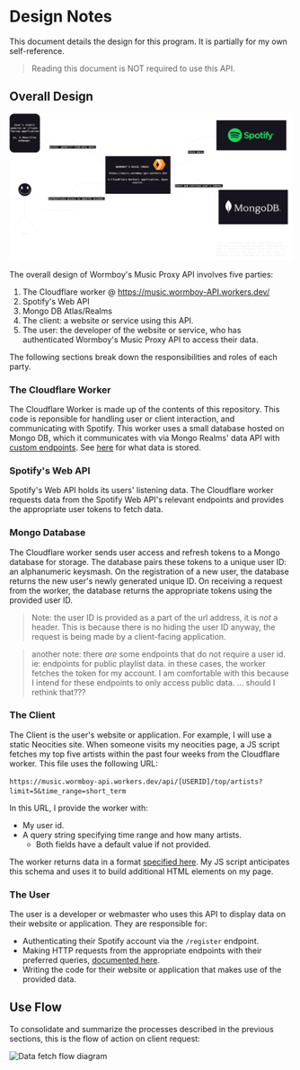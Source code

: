 # Design Notes

This document details the design for this program. It is partially for my own self-reference.

> Reading this document is NOT required to use this API.


## Overall Design

![Overall design diagram](img/music-proxy-diagram-general-flow.png)

The overall design of Wormboy's Music Proxy API involves five parties:

1. The Cloudflare worker @ https://music.wormboy-API.workers.dev/
2. Spotify's Web API
3. Mongo DB Atlas/Realms
4. The client: a website or service using this API.
5. The user: the developer of the website or service, who has authenticated Wormboy's Music Proxy API to access their data.

The following sections break down the responsibilities and roles of each party.


### The Cloudflare Worker

The Cloudflare Worker is made up of the contents of this repository. This code is reponsible for handling user or client interaction, and communicating with Spotify. This worker uses a small database hosted on Mongo DB, which it communicates with via Mongo Realms' data API with [custom endpoints](https://www.mongodb.com/docs/atlas/app-services/data-api/custom-endpoints/). See [here](#mongo-database) for what data is stored.


### Spotify's Web API

Spotify's Web API holds its users' listening data. The Cloudflare worker requests data from the Spotify Web API's relevant endpoints and provides the appropriate user tokens to fetch data.


### Mongo Database

The Cloudflare worker sends user access and refresh tokens to a Mongo database for storage. The database pairs these tokens to a unique user ID: an alphanumeric keysmash. On the registration of a new user, the database returns the new user's newly generated unique ID. On receiving a request from the worker, the database returns the appropriate tokens using the provided user ID.

> Note: the user ID is provided as a part of the url address, it is *not* a header. This is because there is no hiding the user ID anyway, the request is being made by a client-facing application.

> another note: there *are* some endpoints that do not require a user id. ie: endpoints for public playlist data. in these cases, the worker fetches the token for my account. I am comfortable with this because I intend for these endpoints to only access public data.
> ... should I rethink that???


### The Client

The Client is the user's website or application. For example, I will use a static Neocities site. When someone visits my neocities page, a JS script fetches my top five artists within the past four weeks from the Cloudflare worker. This file uses the following URL:

```https://music.wormboy-api.workers.dev/api/[USERID]/top/artists?limit=5&time_range=short_term```

In this URL, I provide the worker with:

- My user id.
- A query string specifying time range and how many artists.
    * Both fields have a default value if not provided.

The worker returns data in a format [specified here](./data-structures.md). My JS script anticipates this schema and uses it to build additional HTML elements on my page.


### The User

The user is a developer or webmaster who uses this API to display data on their website or application. They are responsible for:

- Authenticating their Spotify account via the `/register` endpoint.
- Making HTTP requests from the appropriate endpoints with their preferred queries, [documented here](./endpoints.md).
- Writing the code for their website or application that makes use of the provided data.


## Use Flow

To consolidate and summarize the processes described in the previous sections, this is the flow of action on client request:

![Data fetch flow diagram](img/music-proxy-diagram-data-retrieval.png)
